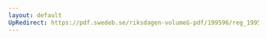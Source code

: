 ```yaml
---
layout: default
UpRedirect: https://pdf.swedeb.se/riksdagen-volumeG-pdf/199596/reg_199596/reg_199596_0191.pdf
---
```

